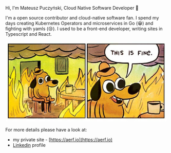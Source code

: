 Hi, I'm Mateusz Puczyński, Cloud Native Software Developer :wave:

I'm a open source contributor and cloud-native software fan. I spend my days creating Kubernetes Operators and microservices in Go (😁) and fighting with yamls (😢). I used to be a front-end developer, writing sites in Typescript and React.


<p align="center">
<img src="./this_is_fine.png" width="500">
</p>

For more details please have a look at:
- my private site - [https://aerf.io](https://aerf.io)
- [Linkedin](https://www.linkedin.com/in/mpuczynski/) profile

